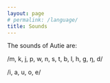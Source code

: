 ```yaml
---
layout: page
# permalink: /language/
title: Sounds
---
```


The sounds of Autie are:


/m, k, j, p, w, n, s, t, b, l, h, ɡ, ŋ, d/ 

/i, a, u, o, e/

